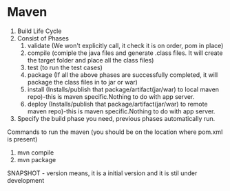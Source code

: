 # Maven

1. Build Life Cycle
2. Consist of Phases
    1. validate (We won't explicitly call, it check it is on order, pom in place)
    2. compile (comiple the java files and generate .class files. It will create the target folder and place all the class files)
    3. test (to run the test cases)
    4. package (If all the above phases are successfully completed, it will package the class files in to jar or war)
    5. install (Installs/publish that package/artifact(jar/war) to local maven repo)-this is maven specific.Nothing to do with app server.
    6. deploy (Installs/publish that package/artifact(jar/war) to remote maven repo)-this is maven specific.Nothing to do with app server.
3. Specify the build phase you need, previous phases automatically run.

Commands to run the maven (you should be on the location where pom.xml is present)
  1. mvn compile
  2. mvn package
  
  SNAPSHOT - version means, it is a initial version and it is stil under development
